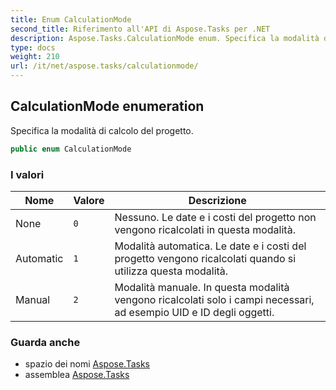 ```yaml
---
title: Enum CalculationMode
second_title: Riferimento all'API di Aspose.Tasks per .NET
description: Aspose.Tasks.CalculationMode enum. Specifica la modalità di calcolo del progetto.
type: docs
weight: 210
url: /it/net/aspose.tasks/calculationmode/
---
```

## CalculationMode enumeration

Specifica la modalità di calcolo del progetto.

```csharp
public enum CalculationMode
```

### I valori

| Nome | Valore | Descrizione |
| --- | --- | --- |
| None | `0` | Nessuno. Le date e i costi del progetto non vengono ricalcolati in questa modalità. |
| Automatic | `1` | Modalità automatica. Le date e i costi del progetto vengono ricalcolati quando si utilizza questa modalità. |
| Manual | `2` | Modalità manuale. In questa modalità vengono ricalcolati solo i campi necessari, ad esempio UID e ID degli oggetti. |

### Guarda anche

* spazio dei nomi [Aspose.Tasks](../../aspose.tasks/)
* assemblea [Aspose.Tasks](../../)


